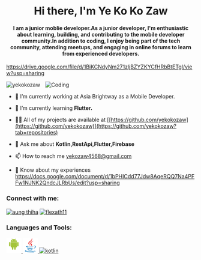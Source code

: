 <h1 align="center">Hi there, I'm Ye Ko Ko Zaw</h1>
<h4 align="center">I am a junior moblie developer.As a junior developer, I'm enthusiastic about learning, building, and contributing to the mobile developer community.In addition to coding, I enjoy being part of the tech community, attending meetups, and engaging in online forums to learn from experienced developers.</h4>

https://drive.google.com/file/d/1BiKCNdyNm271zljBZYZKYCfHRbBtETgI/view?usp=sharing

<img align="right" alt="Coding" width="400" src="https://media0.giphy.com/media/qgQUggAC3Pfv687qPC/giphy.gif?cid=ecf05e47p9zb8195k3c1sj75g728jkxpmn91tul9nws7wsc1&rid=giphy.gif&ct=g">

<p align="left"> <img src="https://komarev.com/ghpvc/?username=yekokozaw&label=Profile%20views&color=0e75b6&style=flat" alt="yekokozaw" /> </p>

- 🔭 I’m currently working at Asia Brightway as a Mobile Developer.

- 🌱 I’m currently learning **Flutter.**

- 👨‍💻 All of my projects are available at [[https://github.com/yekokozaw](https://github.com/yekokozaw)](https://github.com/yekokozaw?tab=repositories)

- 💬 Ask me about **Kotlin,RestApi,Flutter,Firebase**

- 📫 How to reach me yekozaw4568@gmail.com

- 📄 Know about my experiences https://docs.google.com/document/d/1bPHICdd77Jdw8AqeRQQ7Na4PFFw1NJNK2QndcJLRbUs/edit?usp=sharing

<h3 align="left">Connect with me:</h3>
<p align="left">
<a href="https://www.facebook.com/yorkozel" target="blank"><img align="center" src="https://cdn1.iconfinder.com/data/icons/logotypes/32/square-facebook-512.png" alt="aung thiha" height="30" width="40" /></a>
<a href="https://instagram.com/yorkozel" target="blank"><img align="center" src="https://raw.githubusercontent.com/rahuldkjain/github-profile-readme-generator/master/src/images/icons/Social/instagram.svg" alt="flexath11" height="30" width="40" /></a>
</p>

<h3 align="left">Languages and Tools:</h3>
<p align="left"> <a href="https://developer.android.com" target="_blank" rel="noreferrer"> <img src="https://raw.githubusercontent.com/devicons/devicon/master/icons/android/android-original-wordmark.svg" alt="android" width="40" height="40"/> </a> <a href="https://www.java.com" target="_blank" rel="noreferrer"> <img src="https://raw.githubusercontent.com/devicons/devicon/master/icons/java/java-original.svg" alt="java" width="40" height="40"/> </a> <a href="https://kotlinlang.org" target="_blank" rel="noreferrer"> <img src="https://www.vectorlogo.zone/logos/kotlinlang/kotlinlang-icon.svg" alt="kotlin" width="40" height="40"/> </a> </p>
